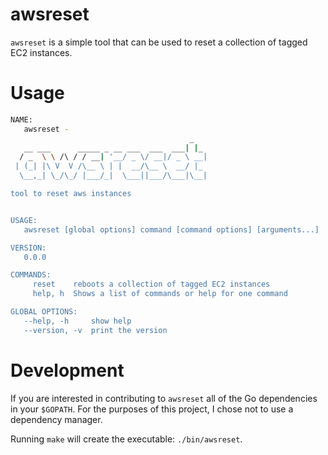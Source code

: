 # awsreset

`awsreset` is a simple tool that can be used to reset a collection of tagged
EC2 instances.

# Usage

```bash
NAME:
   awsreset -
                                        _
   __ ___      _____ _ __ ___  ___  ___| |_
  / _  \ \ /\ / / __| '__/ _ \/ __|/ _ \ __|
 | (_| |\ V  V /\__ \ | |  __/\__ \  __/ |_
  \__,_| \_/\_/ |___/_|  \___||___/\___|\__|

tool to reset aws instances


USAGE:
   awsreset [global options] command [command options] [arguments...]

VERSION:
   0.0.0

COMMANDS:
     reset    reboots a collection of tagged EC2 instances
     help, h  Shows a list of commands or help for one command

GLOBAL OPTIONS:
   --help, -h     show help
   --version, -v  print the version
```

# Development

If you are interested in contributing to `awsreset` all of the Go dependencies
in your `$GOPATH`. For the purposes of this project, I chose not to use a
dependency manager.

Running `make` will create the executable: `./bin/awsreset`.
